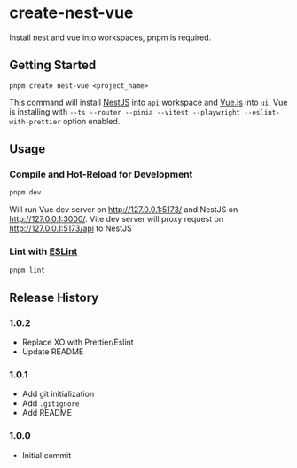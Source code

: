 # create-nest-vue

Install nest and vue into workspaces, pnpm is required.

## Getting Started

```shell
pnpm create nest-vue <project_name>
```

This command will install [NestJS](https://nestjs.com) into `api` workspace and [Vue.js](https://vuejs.org) into `ui`. Vue is installing with `--ts --router --pinia --vitest --playwright --eslint-with-prettier` option enabled.

## Usage

### Compile and Hot-Reload for Development

```sh
pnpm dev
```

Will run Vue dev server on <http://127.0.0.1:5173/> and NestJS on <http://127.0.0.1:3000/>. Vite dev server will proxy request on <http://127.0.0.1:5173/api> to NestJS

### Lint with [ESLint](https://eslint.org/)

```sh
pnpm lint
```

## Release History

### 1.0.2

- Replace XO with Prettier/Eslint
- Update README

### 1.0.1

- Add git initialization
- Add `.gitignore`
- Add README

### 1.0.0

- Initial commit
